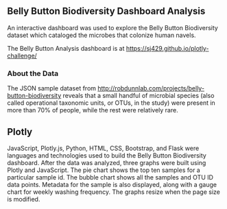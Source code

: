 ## Belly Button Biodiversity Dashboard Analysis
An interactive dashboard was used to explore the Belly Button Biodiversity dataset which cataloged the microbes that colonize human navels. 

The Belly Button Analysis dashboard is at https://sj429.github.io/plotly-challenge/

### About the Data
The JSON sample dataset from http://robdunnlab.com/projects/belly-button-biodiversity reveals that a small handful of microbial species (also called operational taxonomic units, or OTUs, in the study) were present in more than 70% of people, while the rest were relatively rare.

## Plotly
JavaScript, Plotly.js, Python, HTML, CSS, Bootstrap, and Flask were languages and technologies used to build the Belly Button Biodiversity dashboard. After the data was analyzed, three graphs were built using Plotly and JavaScript. The pie chart shows the top ten samples for a particular sample id. The bubble chart shows all the samples and OTU ID data points. Metadata for the sample is also displayed, along with a gauge chart for weekly washing frequency. The graphs resize when the page size is modified.
